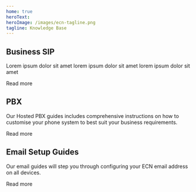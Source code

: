 ```yaml
---
home: true
heroText:
heroImage: /images/ecn-tagline.png
tagline: Knowledge Base
---
```


<div class="features">
  <div class="feature">
    <h2>Business SIP</h2>
    <p>Lorem ipsum dolor sit amet lorem ipsum dolor sit amet lorem ipsum dolor sit amet</p>
    <router-link to="/guides/business-sip">Read more</router-link>
  </div>
  <div class="feature">
    <h2>PBX</h2>
    <p>Our Hosted PBX guides includes comprehensive instructions on how to customise your phone system to best suit your business requirements.</p>
    <router-link to="/guides/pbx">Read more</router-link>
  </div>
  <div class="feature">
    <h2>Email Setup Guides</h2>
    <p>Our email guides will step you through configuring your ECN email address on all devices.</p>
    <router-link to="/guides/email">Read more</router-link>
  </div>
</div>